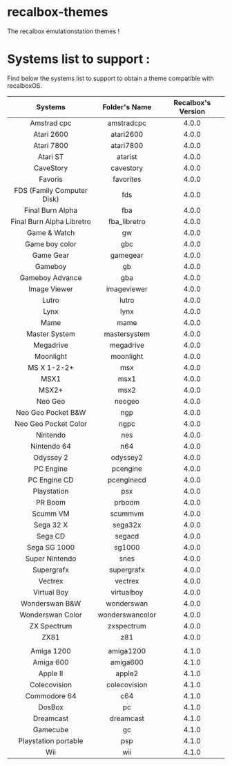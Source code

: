 # recalbox-themes

The recalbox emulationstation themes !



# Systems list to support :

Find below the systems list to support to obtain a theme compatible with recalboxOS.

| Systems | Folder's Name | Recalbox's Version |
| :--------------: | :--------------: | :--------------: |
| Amstrad cpc | amstradcpc | 4.0.0 |
| Atari 2600 | atari2600 | 4.0.0 |
| Atari 7800 | atari7800 | 4.0.0 |
| Atari ST | atarist | 4.0.0 |
| CaveStory | cavestory | 4.0.0 |
| Favoris | favorites | 4.0.0 |
| FDS (Family Computer Disk) | fds | 4.0.0 |
| Final Burn Alpha | fba | 4.0.0 |
| Final Burn Alpha Libretro | fba_libretro | 4.0.0 |
| Game & Watch | gw | 4.0.0 |
| Game boy color | gbc | 4.0.0 |
| Game Gear | gamegear | 4.0.0 |
| Gameboy | gb | 4.0.0 |
| Gameboy  Advance | gba | 4.0.0 |
| Image Viewer | imageviewer | 4.0.0 |
| Lutro | lutro | 4.0.0 |
| Lynx | lynx | 4.0.0 |
| Mame | mame | 4.0.0 |
| Master System | mastersystem | 4.0.0 |
| Megadrive | megadrive | 4.0.0 |
| Moonlight | moonlight | 4.0.0 |
| MS X 1-2-2+ | msx | 4.0.0 |
| MSX1 | msx1 | 4.0.0 |
| MSX2+ | msx2 | 4.0.0 |
| Neo Geo | neogeo | 4.0.0 |
| Neo Geo Pocket B&W | ngp | 4.0.0 |
| Neo Geo Pocket Color | ngpc | 4.0.0 |
| Nintendo | nes | 4.0.0 |
| Nintendo 64 | n64 | 4.0.0 |
| Odyssey 2 | odyssey2 | 4.0.0 |
| PC Engine | pcengine | 4.0.0 |
| PC Engine CD | pcenginecd | 4.0.0 |
| Playstation | psx | 4.0.0 |
| PR Boom | prboom | 4.0.0 |
| Scumm VM | scummvm | 4.0.0 |
| Sega 32 X | sega32x | 4.0.0 |
| Sega CD | segacd | 4.0.0 |
| Sega SG 1000 | sg1000 | 4.0.0 |
| Super Nintendo | snes | 4.0.0 |
| Supergrafx | supergrafx | 4.0.0 |
| Vectrex | vectrex | 4.0.0 |
| Virtual Boy | virtualboy | 4.0.0 |
| Wonderswan B&W | wonderswan | 4.0.0 |
| Wonderswan Color | wonderswancolor | 4.0.0 |
| ZX Spectrum | zxspectrum | 4.0.0 |
| ZX81 | z81 | 4.0.0 |
|   |   |   |
| Amiga 1200 | amiga1200 | 4.1.0 |
| Amiga 600 | amiga600 | 4.1.0 |
| Apple II | apple2 | 4.1.0 |
| Colecovision | colecovision | 4.1.0 |
| Commodore 64 | c64 | 4.1.0 |
| DosBox | pc | 4.1.0 |
| Dreamcast | dreamcast | 4.1.0 |
| Gamecube | gc | 4.1.0 |
| Playstation portable | psp | 4.1.0 |
| Wii | wii | 4.1.0 |

